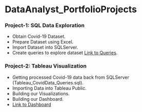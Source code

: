 # DataAnalyst_PortfolioProjects

### Project-1: SQL Data Exploration
- Obtain Covid-19 Dataset.
- Prepare Dataset using Excel.
- Import Dataset into SQLServer.
- Create queries to explore dataset [Link to Queries](https://github.com/AsifRashid01/DataAnalyst_PortfolioProjects/blob/main/CovidData_Exploration.sql).

### Project-2: Tableau Visualization
- Getting processed Covid-19 data back from SQLServer (Tableau_CovidData_Queries.sql).
- Importing Data into Tableau Public.
- Building our Visualizations.
- Building our Dashboard.
- [Link to Dashboard](http://public.tableau.com/app/profile/asif.rashid7982/viz/CovidDashboard_16269113032960/Dashboard1)
